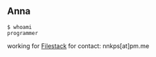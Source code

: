 ## Anna

```console
$ whoami
programmer
```

working for [Filestack](https://github.com/filestack)
for contact: nnkps[at]pm.me
